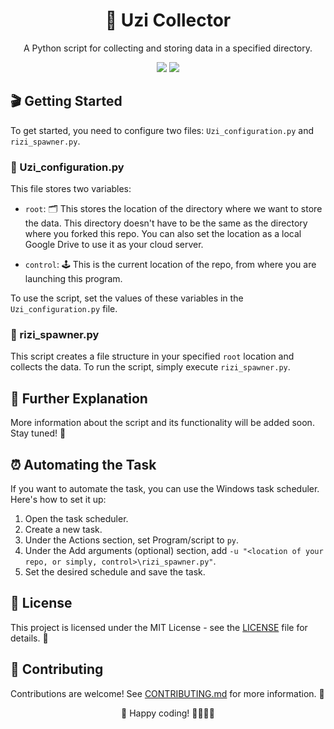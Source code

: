 <div align="center">
  <h1>🚀 Uzi Collector</h1>
  <p>A Python script for collecting and storing data in a specified directory.</p>
</div>

<p align="center">
<a href="/LICENSE.md"><img src="https://img.shields.io/badge/License-Apache%202.0-blue.svg"></a>
<a href="https://www.python.org/downloads/release/python-3110/"><img src="https://img.shields.io/badge/Python-3.11%2B-green.svg" /></a>
</p>

## 🎬 Getting Started

To get started, you need to configure two files: `Uzi_configuration.py` and `rizi_spawner.py`.

### 🔧 Uzi_configuration.py

This file stores two variables:

- `root`: 🗂️ This stores the location of the directory where we want to store the data. This directory doesn't have to be the same as the directory where you forked this repo. You can also set the location as a local Google Drive to use it as your cloud server.

- `control`: 🕹️ This is the current location of the repo, from where you are launching this program.

To use the script, set the values of these variables in the `Uzi_configuration.py` file.

### 🚀 rizi_spawner.py

This script creates a file structure in your specified `root` location and collects the data. To run the script, simply execute `rizi_spawner.py`.

## 📖 Further Explanation

More information about the script and its functionality will be added soon. Stay tuned! 🤞

## ⏰ Automating the Task

If you want to automate the task, you can use the Windows task scheduler. Here's how to set it up:

1. Open the task scheduler.
2. Create a new task.
3. Under the Actions section, set Program/script to `py`.
4. Under the Add arguments (optional) section, add `-u "<location of your repo, or simply, control>\rizi_spawner.py"`.
5. Set the desired schedule and save the task.

## 📄 License

This project is licensed under the MIT License - see the [LICENSE](LICENSE) file for details. 📜

## 🤝 Contributing

Contributions are welcome! See [CONTRIBUTING.md](CONTRIBUTING.md) for more information. 💪

<div align="center">
  <p>👀 Happy coding! 👨‍💻👩‍💻</p>
</div>

